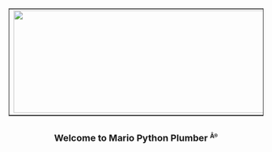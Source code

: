 <p align="center">
<center><table border="1"><tbody><tr><td><img width="530" height="203" lowsrc="citybw.jpg" border="0" src="http://web.archive.org/web/19961022174518id_/http://cybertown.com/city.jpg"></a></td></tr></tbody></table>
</center>                  <br>
<center><strong><font size="+1">Welcome to  Mario Python Plumber </font><sup>Â®</sup></center><br>
</p>
